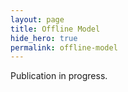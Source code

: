 ```yaml
---
layout: page
title: Offline Model
hide_hero: true
permalink: offline-model
---
```


Publication in progress.
